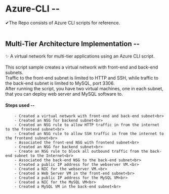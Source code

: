 # Azure-CLI -- 
✔The Repo consists of Azure CLI scripts for reference.
<br>
<br>
## Multi-Tier Architecture Implementation --
✨ A virtual network for multi-tier applications using an Azure CLI script.
<br>
<br>
This script sample creates a virtual network with front-end and back-end subnets. <br> Traffic to the front-end subnet is limited to HTTP and SSH, while traffic to the back-end subnet is limited to MySQL, port 3306.<br> After running the script, you have two virtual machines, one in each subnet, that you can deploy web server and MySQL software to.<br>
#### Steps used --
        - Created a virtual network with front-end and back-end subnet<br>
        - Created an NSG for backend subnet<br>
        - Created an NSG rule to allow HTTP traffic in from the internet to the frontend subnet<br>
        - Created an NSG rule to allow SSH traffic in from the internet to the frontend subnet<br>
        - Associated the front-end NSG with frontend subnet<br>
        - Created an NSG for backend subnet<br>
        - Create an NSG rule to block all outbound traffic from the back-end subnet to the Internet<br>
        - Associated the back-end NSG to the back-end subnet<br>
        - Created a public IP address for the webserver VM.<br>
        - Created a NIC for the webserver VM.<br>
        - Created a Web Server VM in the front-end subnet<br>
        - Created a public IP address for the MySQL VM<br>
        - Created a NIC for the MySQL VM<br>
        - Created a MySQL VM in the back-end subnet<br>
